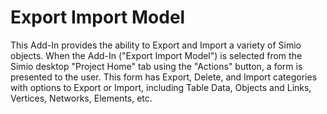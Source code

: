 # Export Import Model

This Add-In provides the ability to Export and Import a variety of Simio objects.
When the Add-In ("Export Import Model") is selected from the Simio desktop "Project Home" tab using the "Actions" button, a form is presented to the user.
This form has Export, Delete, and Import categories with options to Export or Import, including Table Data, Objects and Links, Vertices, Networks, Elements, etc.

